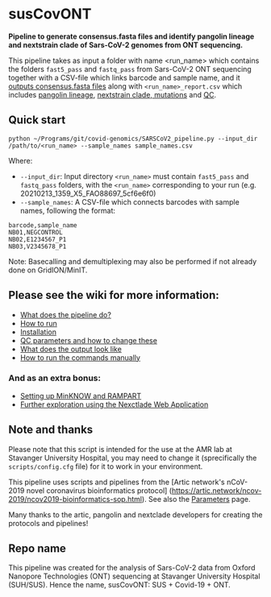 # susCovONT

**Pipeline to generate consensus.fasta files and identify pangolin lineage and nextstrain clade of Sars-CoV-2 genomes from ONT sequencing.**


This pipeline takes as input a folder with name <run_name> which contains the folders `fast5_pass` and `fastq_pass` from Sars-CoV-2 ONT sequencing together with a CSV-file which links barcode and sample name, and it [outputs consensus.fasta files](https://artic.network/ncov-2019/ncov2019-bioinformatics-sop.html) along with `<run_name>_report.csv` which includes [pangolin lineage](https://cov-lineages.org/pangolin.html), [nextstrain clade, mutations](https://clades.nextstrain.org/) and [QC](https://github.com/marithetland/susCovONT/wiki/3.-QC-and-parameters). 


## Quick start

```
python ~/Programs/git/covid-genomics/SARSCoV2_pipeline.py --input_dir /path/to/<run_name> --sample_names sample_names.csv
```
Where:
* `--input_dir`: Input directory `<run_name>` must contain `fast5_pass` and `fastq_pass` folders, with the `<run_name>` corresponding to your run (e.g. 20210213_1359_X5_FAO88697_5cf6e6f0)
* `--sample_names`: A CSV-file which connects barcodes with sample names, following the format:
```
barcode,sample_name
NB01,NEGCONTROL
NB02,E1234567_P1
NB03,V2345678_P1
```

Note: Basecalling and demultiplexing may also be performed if not already done on GridION/MinIT.


## Please see the wiki for more information:
* [What does the pipeline do?](https://github.com/marithetland/covid-genomics/wiki/What-does-it-do%3F)
* [How to run](https://github.com/marithetland/covid-genomics/wiki/1.-How-to-run)
* [Installation](https://github.com/marithetland/covid-genomics/wiki/2.-Installation)
* [QC parameters and how to change these](https://github.com/marithetland/covid-genomics/wiki/3.-QC)
* [What does the output look like](https://github.com/marithetland/covid-genomics/wiki/4.-Output)
* [How to run the commands manually](https://github.com/marithetland/covid-genomics/wiki/6.-Manual-run)

### And as an extra bonus:
* [Setting up MinKNOW and RAMPART](https://github.com/marithetland/covid-genomics/wiki/5.-MinKNOW-and-RAMPART)
* [Further exploration using the Nexctlade Web Application](https://github.com/marithetland/covid-genomics/wiki/Using-Nextclade-web-application)


## Note and thanks
Please note that this script is intended for the use at the AMR lab at Stavanger University Hospital, you may need to change it (sprecifically the `scripts/config.cfg` file) for it to work in your environment.

This pipeline uses scripts and pipelines from the [Artic network's nCoV-2019 novel coronavirus bioinformatics protocol] (https://artic.network/ncov-2019/ncov2019-bioinformatics-sop.html). See also the [Parameters](https://github.com/marithetland/covid-genomics/wiki/Parameters) page.

Many thanks to the artic, pangolin and nextclade developers for creating the protocols and pipelines!

## Repo name
This pipeline was created for the analysis of Sars-CoV-2 data from Oxford Nanopore Technologies (ONT) sequencing at Stavanger University Hospital (SUH/SUS). Hence the name, susCovONT: SUS + Covid-19 + ONT.

